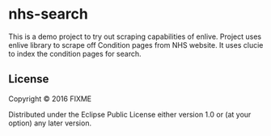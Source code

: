 # nhs-search 

This is a demo project to try out scraping capabilities of enlive. Project uses enlive library to scrape off Condition pages from NHS website. It uses clucie to index the condition pages for search.

## License

Copyright © 2016 FIXME

Distributed under the Eclipse Public License either version 1.0 or (at
your option) any later version.
